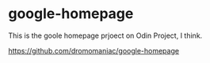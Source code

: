   # google-homepage
 This is the goole homepage prjoect on Odin Project, I think.  

 https://github.com/dromomaniac/google-homepage
